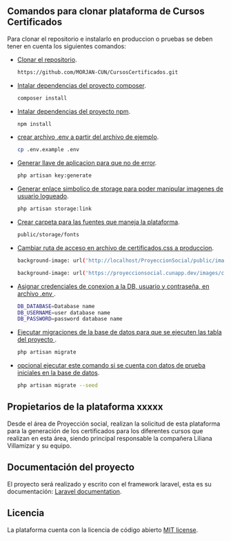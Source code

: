 ## Comandos para clonar plataforma de Cursos Certificados 

Para clonar el repositorio e instalarlo en produccion o pruebas se deben tener en cuenta los siguientes comandos:

- [Clonar el repositorio](#).
  ```bash
  https://github.com/MORJAN-CUN/CursosCertificados.git
- [Intalar dependencias del proyecto composer](#).
  ```bash
  composer install
- [Intalar dependencias del proyecto npm](#).
  ```bash
  npm install
- [crear archivo .env a partir del archivo de ejemplo](#).
  ```bash
  cp .env.example .env
- [Generar llave de aplicacion para que no de error](#).
  ```bash
  php artisan key:generate
- [Generar enlace simbolico de storage para poder manipular imagenes de usuario logueado](#).
  ```bash
  php artisan storage:link
- [Crear carpeta para las fuentes que maneja la plataforma](#).
  ```bash
  public/storage/fonts
- [Cambiar ruta de acceso en archivo de certificados.css a produccion](#).
  ```bash
  background-image: url('http://localhost/ProyeccionSocial/public/images/certificados/fondo-certificado.png') !important;

  background-image: url('https://proyeccionsocial.cunapp.dev/images/certificados/fondo-certificado.png ') !important;  
- [Asignar credenciales de conexion a la DB, usuario y contraseña, en archivo .env ](#).
  ```bash
  DB_DATABASE=Database name  
  DB_USERNAME=user database name  
  DB_PASSWORD=password database name
- [Ejecutar migraciones de la base de datos para que se ejecuten las tabla del proyecto ](#).
  ```bash
  php artisan migrate
- [opcional ejecutar este comando si se cuenta con datos de prueba iniciales en la base de datos](#).
  ```bash
  php artisan migrate --seed

## Propietarios de la plataforma xxxxx

Desde el área de Proyección social, realizan la solicitud de esta plataforma para la generación de los certificados para los diferentes cursos que realizan en esta área, siendo principal responsable la compañera Liliana Villamizar y su equipo.

## Documentación del proyecto

El proyecto será realizado y escrito con el framework laravel, esta es su documentación: [Laravel documentation](https://laravel.com/docs/).

## Licencia

La plataforma cuenta con la licencia de código abierto [MIT license](https://opensource.org/licenses/MIT).
